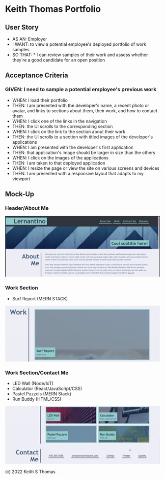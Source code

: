 # Keith Thomas Portfolio

## User Story

* AS AN: Employer
* I WANT: to view a potential employee's deployed portfolio of work samples
* SO THAT: * I can review samples of their work and assess whether they're a good candidate for an open position


## Acceptance Criteria

### GIVEN: I need to sample a potential employee's previous work

* WHEN: I load their portfolio
* THEN: I am presented with the developer's name, a recent photo or avatar, and links to sections about them, their work, and how to contact them
* WHEN: I click one of the links in the navigation
* THEN: the UI scrolls to the corresponding section
* WHEN: I click on the link to the section about their work
* THEN: the UI scrolls to a section with titled images of the developer's applications
* WHEN: I am presented with the developer's first application
* THEN: that application's image should be larger in size than the others
* WHEN: I click on the images of the applications
* THEN: I am taken to that deployed application
* WHEN: I resize the page or view the site on various screens and devices
* THEN: I am presented with a responsive layout that adapts to my viewport

## Mock-Up

### Header/About Me

![Mock-up header and about me](./assets/images/mock_up_1.png)

### Work Section
* Surf Report (MERN STACK)

![Mock-up work section surf report](./assets/images/mock_up_2.png)

### Work Section/Contact Me
* LED Wall (Node/IoT)
* Calculator (React/JavaScript/CSS)
* Pastel Puzzels (MERN Stack)
* Run Buddy (HTML/CSS)

![Mock-up work section and contact me section](./assets/images/mock_up_3.png)

(c) 2022 Keith S Thomas